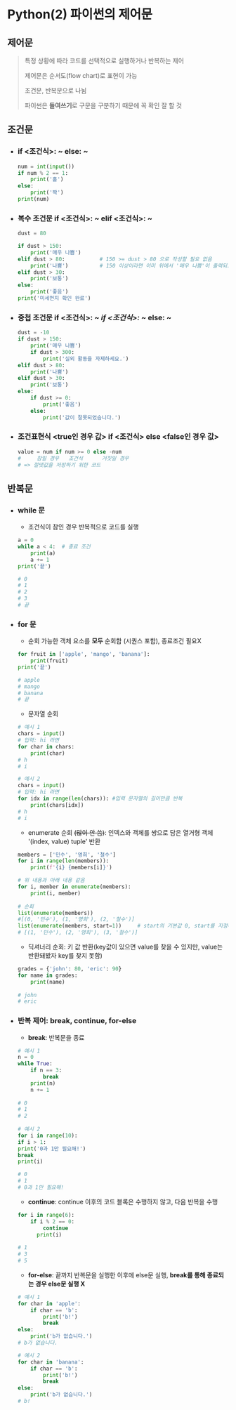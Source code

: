 # Python(2) 파이썬의 제어문

## 제어문

> 특정 상황에 따라 코드를 선택적으로 실행하거나 반복하는 제어
>
> 제어문은 순서도(flow chart)로 표현이 가능
>
> 조건문, 반복문으로 나뉨
>
> 파이썬은 **들여쓰기**로 구문을 구분하기 때문에 꼭 확인 잘 할 것

## 조건문

- ### if <조건식>: ~ else: ~

  ```python
  num = int(input())
  if num % 2 == 1:
      print('홀')
  else:
      print('짝')
  print(num)
  ```

- ### **복수 조건문**  if <조건식>: ~ elif <조건식>: ~

  ```python
  dust = 80
  
  if dust > 150:
      print('매우 나쁨')
  elif dust > 80:			# 150 >= dust > 80 으로 작성할 필요 없음
      print('나쁨')		   # 150 이상이라면 이미 위에서 '매우 나쁨'이 출력되고 조건문이 끝나기 때문
  elif dust > 30:
      print('보통')
  else:
      print('좋음')
  print('미세먼지 확인 완료')
  ```

- ### **중첩 조건문**  if <조건식>: ~ *if <조건식>:* ~ else: ~

  ```python
  dust = -10
  if dust > 150:
      print('매우 나쁨')
      if dust > 300:
          print('실외 활동을 자제하세요.')
  elif dust > 80:
      print('나쁨')
  elif dust > 30:
      print('보통')
  else:
      if dust >= 0:
          print('좋음')
      else:
          print('값이 잘못되었습니다.')
  ```

- ### **조건표현식**  <true인 경우 값> if <조건식> else <false인 경우 값>

  ```python
  value = num if num >= 0 else -num
  #     참일 경우   조건식      거짓일 경우
  # => 절댓값을 저장하기 위한 코드
  ```

  

## 반복문

- ### while 문

  - 조건식이 참인 경우 반복적으로 코드를 실행

  ```python
  a = 0
  while a < 4:	# 종료 조건
      print(a)
      a += 1
  print('끝')
  
  # 0
  # 1
  # 2
  # 3
  # 끝
  ```

  

- ### for 문

  - 순회 가능한 객체 요소를 **모두** 순회함 (시퀀스 포함), 종료조건 필요X

  ```python
  for fruit in ['apple', 'mango', 'banana']:
      print(fruit)
  print('끝')
  
  # apple
  # mango
  # banana
  # 끝
  ```

  - 문자열 순회

  ```python
  # 예시 1
  chars = input()
  # 입력: hi 라면
  for char in chars:
      print(char)
  # h
  # i
  
  # 예시 2
  chars = input()
  # 입력: hi 라면
  for idx in range(len(chars)):	#입력 문자열의 길이만큼 반복
      print(chars[idx])
  # h
  # i
  ```

  - enumerate 순회 ~~(많이 안 씀)~~: 인덱스와 객체를 쌍으로 담은 열거형 객체 '(index, value) tuple' 반환

  ```python
  members = ['민수', '영희', '철수']
  for i in range(len(members)):
      print(f'{i} {members[i]}')
  
  # 위 내용과 아래 내용 같음
  for i, member in enumerate(members):
      print(i, member)
      
  # 순회
  list(enumerate(members))
  #[(0, '민수'), (1, '영희'), (2, '철수')]
  list(enumerate(members, start=1))		# start의 기본값 0, start를 지정하면 해당 값부터 순차적으로 증가
  # [(1, '민수'), (2, '영희'), (3, '철수')]
  ```

  - 딕셔너리 순회: 키 값 반환(key값이 있으면 value를 찾을 수 있지만, value는 반환돼봤자 key를 찾지 못함)

  ```python
  grades = {'john': 80, 'eric': 90}
  for name in grades:
      print(name)
      
  # john
  # eric
  ```

    

- ### 반복 제어: break, continue, for-else

  - **break**: 반복문을 종료

  ```python
  # 예시 1
  n = 0
  while True:
      if n == 3:
          break
      print(n)     
      n += 1
      
  # 0
  # 1
  # 2
    
  # 예시 2
  for i in range(10):
  if i > 1:
  print('0과 1만 필요해!')
  break
  print(i)
  
  # 0
  # 1
  # 0과 1만 필요해!
  ```

    

  - **continue**: continue 이후의 코드 블록은 수행하지 않고, 다음 반복을 수행

  ```python
  for i in range(6):
      if i % 2 == 0:
          continue
    	print(i)
      
  # 1
  # 3
  # 5
  ```

    

  - **for-else**: 끝까지 반복문을 실행한 이후에 else문 실행, **break를 통해 종료되는 경우 else문 실행 X**
  
  ``` python
  # 예시 1
  for char in 'apple':
      if char == 'b':
          print('b!')
          break
  else:
      print('b가 없습니다.')
  # b가 없습니다.
  
  # 예시 2
  for char in 'banana':
      if char == 'b':
          print('b!')
          break
  else:
      print('b가 없습니다.')
  # b!
  ```
  
  